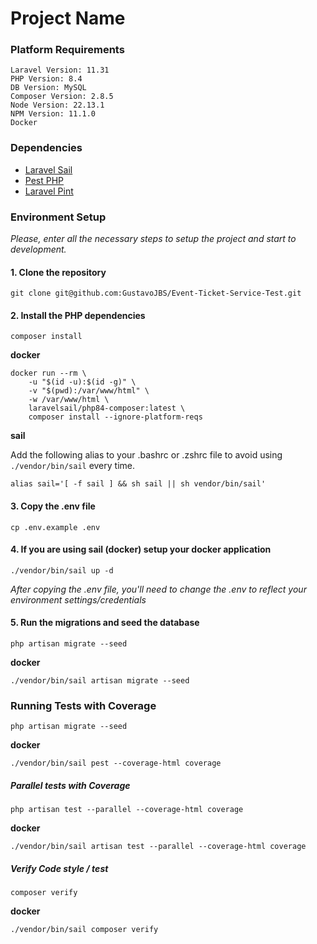 # Project Name

### Platform Requirements

```text
Laravel Version: 11.31
PHP Version: 8.4
DB Version: MySQL
Composer Version: 2.8.5
Node Version: 22.13.1
NPM Version: 11.1.0
Docker
```

### Dependencies

* [Laravel Sail](https://laravel.com/docs/11.x/sail)
* [Pest PHP](https://pestphp.com)
* [Laravel Pint](https://laravel.com/docs/11.x/pint)

### Environment Setup

_Please, enter all the necessary steps to setup the project and start to development._
 
#### 1. Clone the repository

```shell
git clone git@github.com:GustavoJBS/Event-Ticket-Service-Test.git
```

#### 2. Install the PHP dependencies

```shell
composer install
```

**docker**
```shell
docker run --rm \                         
    -u "$(id -u):$(id -g)" \
    -v "$(pwd):/var/www/html" \
    -w /var/www/html \
    laravelsail/php84-composer:latest \
    composer install --ignore-platform-reqs
```

**sail**

Add the following alias to your .bashrc or .zshrc file to avoid using `./vendor/bin/sail` every time.
```shell
alias sail='[ -f sail ] && sh sail || sh vendor/bin/sail'
```

#### 3. Copy the .env file

```shell
cp .env.example .env
```

#### 4. If you are using sail (docker) setup your docker application

```shell
./vendor/bin/sail up -d
```

_After copying the .env file, you'll need to change the .env to reflect your environment settings/credentials_

#### 5. Run the migrations and seed the database

```shell
php artisan migrate --seed
```

**docker**
```shell
./vendor/bin/sail artisan migrate --seed
```

### Running Tests with Coverage

```shell
php artisan migrate --seed
```

**docker**
```shell
./vendor/bin/sail pest --coverage-html coverage
```

##### Parallel tests with Coverage

```shell
php artisan test --parallel --coverage-html coverage
```

**docker**
```shell
./vendor/bin/sail artisan test --parallel --coverage-html coverage
```

##### Verify Code style / test

```shell
composer verify
```

**docker**
```shell
./vendor/bin/sail composer verify
```

